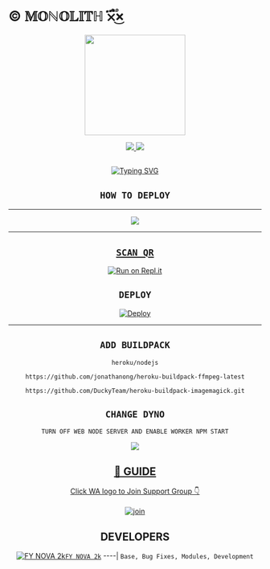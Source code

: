 # © 𝕄𝕆ℕ𝕆𝕃𝕀𝕋ℍ ×፝֟͜×

<div align="center">
  <img border-radius: 15px src="https://telegra.ph/file/32f4ce6edbbc37650f987.jpg" width="200" height="200"/>

<p align="center">
  <a href="https://instagram.com/gideon_triumph"><img src="https://img.shields.io/badge/Instagram-E4405F?style=for-the-badge&logo=instagram&logoColor=white"/> 
  <a href="https://wa.me/2347042930688"><img src="https://img.shields.io/badge/WhatsApp-25D366?style=for-the-badge&logo=whatsapp&logoColor=white" />
</p>

## <!-- Typing SVG -->
<p align="center">
    <a href="https://git.io/J0hKr">
        <img
        src="https://readme-typing-svg.herokuapp.com?size=30&width=800&lines=💥𝕄𝕆ℕ𝕆𝕃𝕀𝕋ℍ+𝕀𝕊+𝔸+𝕄𝕆𝔻𝕌𝕃𝔸ℝ+𝕎ℍ𝔸𝕋𝕊𝔸ℙℙ+𝔹𝕆𝕋;𝕎𝕀𝕋ℍ+100+ℙ𝕃𝕌𝕊+𝔽𝔼𝔸𝕋𝕌ℝ𝔼𝕊+🎗️;🔮ℂℝ𝔼𝔸𝕋𝔼𝔻+𝔹𝕐+ℕ𝕆𝕍𝔸✨;💥𝔻𝕆+ℕ𝕆𝕋+ℂℍ𝔸ℕ𝔾𝔼+𝔸ℕ𝕐+ℂ𝕆𝔻𝔼🙏;🔮𝕆ℝ+𝕋ℍ𝔼+𝕎ℍ𝕆𝕃𝔼+𝔽𝕆ℝ𝕂+𝕎𝕀𝕃𝕃+𝔹𝔼+𝔻𝔸𝕄𝔸𝔾𝔼𝔻+💥."
            alt="Typing SVG"
        />
    </a>
</p>

## ```HOW TO DEPLOY```

----------

<p align="center">
  <a href="https://youtu.be/5shvYdTasw"><img src="https://telegra.ph/file/81c49949f8e519ec83242.jpg" />
</p>

-------


## `SCAN QR`

[![Run on Repl.it](https://repl.it/badge/github/quiec/whatsAlfa)](https://replit.com/@GideonTriumph/Monolith-Qr-test?v=1)

## `DEPLOY`

[![Deploy](https://www.herokucdn.com/deploy/button.svg)](https://dashboard.heroku.com/new-app) 

----------


## `ADD BUILDPACK`

```
heroku/nodejs
```
```
https://github.com/jonathanong/heroku-buildpack-ffmpeg-latest
```
```
https://github.com/DuckyTeam/heroku-buildpack-imagemagick.git
```

## `CHANGE DYNO`

`TURN OFF WEB NODE SERVER AND ENABLE WORKER NPM START`

<p align="center">
  <a href="https://github.com/N0-VA/Monolith"><img src="https://i.imgur.com/aSw2GKZ.jpeg" />
</p>

## 🎥 GUIDE
Click WA logo to Join Support Group 👇
    <br>
<br>
  [![join](https://github.com/Alien-alfa/PublicBot/blob/main/wlogo.svg.png)](https://chat.whatsapp.com/DZxT7UGm9DZG3HKqAbymrB)
  <div align="center">


## DEVELOPERS
  <div align="center">
  
  [![FY NOVA 2k](https://telegra.ph/file/a7c97beebc2a850b6d694.jpg)](https://github.com/N0V-A)[`FY NOVA 2k`](https://github.com/N0V-A)
----|
   `Base, Bug Fixes, Modules, Development`


                                  
  </div
